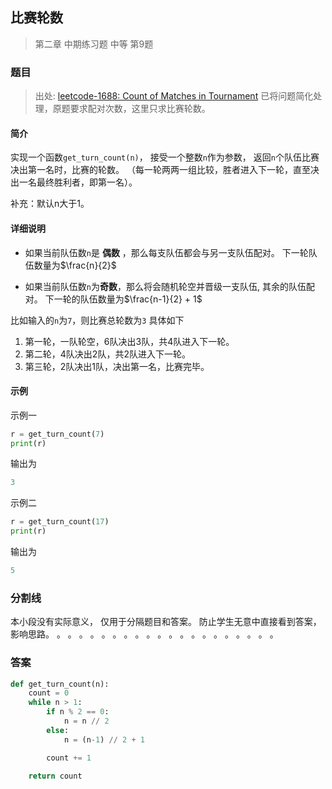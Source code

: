 ## 比赛轮数
> 第二章 中期练习题 中等 第9题

### 题目
> 出处: [leetcode-1688: Count of Matches in Tournament](https://leetcode.com/problems/count-of-matches-in-tournament/)
> 已将问题简化处理，原题要求配对次数，这里只求比赛轮数。

#### 简介
实现一个函数`get_turn_count(n)`，
接受一个整数`n`作为参数，
返回`n`个队伍比赛决出第一名时，比赛的轮数。
（每一轮两两一组比较，胜者进入下一轮，直至决出一名最终胜利者，即第一名）。


补充：默认n大于1。

#### 详细说明
- 如果当前队伍数`n`是 **偶数** ，那么每支队伍都会与另一支队伍配对。
下一轮队伍数量为$\frac{n}{2}$

- 如果当前队伍数`n`为**奇数**，那么将会随机轮空并晋级一支队伍, 其余的队伍配对。
下一轮的队伍数量为$\frac{n-1}{2} + 1$

比如输入的`n`为`7`，则比赛总轮数为`3`
具体如下
1. 第一轮，一队轮空，6队决出3队，共4队进入下一轮。
2. 第二轮，4队决出2队，共2队进入下一轮。
3. 第三轮，2队决出1队，决出第一名，比赛完毕。

#### 示例
示例一
```python
r = get_turn_count(7)
print(r)
```
输出为
```python
3
```

示例二
```python
r = get_turn_count(17)
print(r)
```
输出为
```python
5
```

### 分割线
本小段没有实际意义，
仅用于分隔题目和答案。
防止学生无意中直接看到答案，
影响思路。
。
。
。
。
。
。
。
。
。
。
。
。
。
。
。
。
。
。
。
。

### 答案
```python
def get_turn_count(n):
    count = 0
    while n > 1:
        if n % 2 == 0:
            n = n // 2
        else:
            n = (n-1) // 2 + 1

        count += 1

    return count
```

